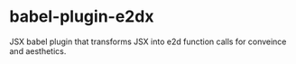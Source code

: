 # babel-plugin-e2dx
JSX babel plugin that transforms JSX into e2d function calls for conveince and aesthetics.